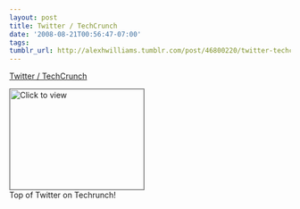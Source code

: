 ```yaml
---
layout: post
title: Twitter / TechCrunch
date: '2008-08-21T00:56:47-07:00'
tags: 
tumblr_url: http://alexhwilliams.tumblr.com/post/46800220/twitter-techcrunch
---
```

<a href="https://www.iterasi.net/OpenViewer.aspx?sqrlitid=pBIcoBBgdku096nvEKzGTg">Twitter / TechCrunch</a><br/><p><a href="https://www.iterasi.net/OpenViewer.aspx?sqrlitid=pBIcoBBgdku096nvEKzGTg" target="_blank"> <img src="http://AssetHost01a.iterasi.net/ec2eb670e447/94d5ad32ba6b/ff6f9e86baa1/bfce8ee8810e/ab7f88e4-91f1-43b5-b63b-fd9a194f4dbb/thumbnail.jpg???20080821075642???YBqS7UJmk2+woYp3R7MZCdAhGd174y40Ip1iqxMKwEUPkJX21Nh8nHmXuUQVf9so463cufRz2CqpbqPpi8kkD5zTKs/ipRKZhUOFQi+bFozoM7oWs+TR084qJJ6Zxlcqc+YFbjuL0+8w5LMlxlMwO6M6PINZCjudtWUVgWe2bWE=" width="240" height="180" style="border:solid 1px #666" alt="Click to view"/></a>
<br/>Top of Twitter on Techrunch!</p>

